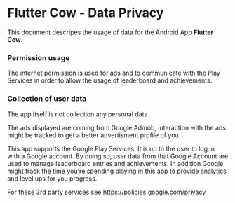 # Flutter Cow - Data Privacy

This document descripes the usage of data for the Android App **Flutter Cow**.

### Permission usage

The internet permission is used for ads and to communicate with the Play Services in order to allow the usage of leaderboard and achievements.

### Collection of user data

The app itself is not collection any personal data.

The ads displayed are coming from Google Admob, interaction with the ads might be tracked to get a better advertisment profile of you.

This app supports the Google Play Services. It is up to the user to log in with a Google account. By doing so, user data from that Google Account are used to manage leaderboard entries and achievements. In addition Google might track the time you're spending playing in this app to provide analytics and level ups for you progress.

For these 3rd party services see https://policies.google.com/privacy
